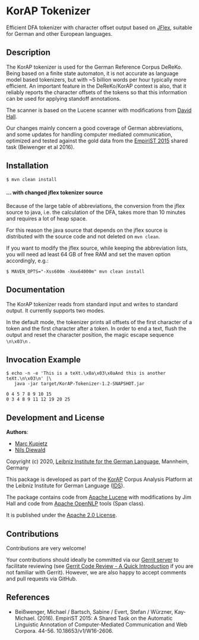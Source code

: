 # KorAP Tokenizer
Efficient DFA tokenizer with character offset output based on [JFlex](https://www.jflex.de/), suitable for German and other European languages. 

## Description
The KorAP tokenizer is used for the German Reference Corpus DeReKo. Being based on a finite state automaton, 
it is not accurate as language model based tokenizers, but with ~5 billion words per hour typically more efficient.
An important feature in the DeReKo/KorAP context is also, that it reliably reports the character offsets of the tokens 
so that this information can be used for applying standoff annotations.
 
The scanner is based on the Lucene scanner with modifications from [David Hall](https://github.com/dlwh).  

Our changes mainly concern a good coverage of German abbreviations, 
and some updates for handling computer mediated communication, optimized and tested against the gold data from the [EmpiriST 2015](https://sites.google.com/site/empirist2015/) shared task (Beiwenger et al 2016).

## Installation
```shell script
$ mvn clean install
```
#### … with changed jflex tokenizer source
Because of the large table of abbreviations, the conversion from the jflex source to java, i.e. the calculation of the DFA, takes more than 10 minutes and requires a lot of heap space.

For this reason the java source that depends on the jflex source is distributed with the source code and not deleted on `mvn clean`.

If you want to modify the jflex source, while keeping the abbreviation lists, you will need ad least 64 GB of free RAM and set
the maven option accordingly, e.g.:
```shell script
$ MAVEN_OPTS="-Xss600m -Xmx64000m" mvn clean install
```
## Documentation
The KorAP tokenizer reads from standard input and writes to standard output. It currently supports two modes.

In the default mode, the tokenizer prints all offsets of the first character of a token and the first character after a token.
In order to end a text, flush the output and reset the character position, the magic escape sequence `\n\x03\n` .
## Invocation Example
```
$ echo -n -e 'This is a teXt.\x0a\x03\x0aAnd this is another teXt.\n\x03\n' |\
   java -jar target/KorAP-Tokenizer-1.2-SNAPSHOT.jar

0 4 5 7 8 9 10 15 
0 3 4 8 9 11 12 19 20 25 
```
## Development and License

**Authors**: 
* [Marc Kupietz](https://www1.ids-mannheim.de/digspra/personal/kupietz.html)
* [Nils Diewald](https://www1.ids-mannheim.de/digspra/personal/diewald.html)

Copyright (c) 2020, [Leibniz Institute for the German Language](http://www.ids-mannheim.de/), Mannheim, Germany

This package is developed as part of the [KorAP](http://korap.ids-mannheim.de/)
Corpus Analysis Platform at the Leibniz Institute for German Language
([IDS](http://www.ids-mannheim.de/)).

The package contains code from [Apache Lucene](https://lucene.apache.org/) with modifications by Jim Hall and code from 
[Apache OpenNLP](https://opennlp.apache.org/) tools (Span class).

It is published under the [Apache 2.0 License](LICENSE).

## Contributions

Contributions are very welcome!

Your contributions should ideally be committed via our [Gerrit server](https://korap.ids-mannheim.de/gerrit/)
to facilitate reviewing (see [Gerrit Code Review - A Quick Introduction](https://korap.ids-mannheim.de/gerrit/Documentation/intro-quick.html)
if you are not familiar with Gerrit). However, we are also happy to accept comments and pull requests
via GitHub.

## References
- Beißwenger, Michael / Bartsch, Sabine / Evert, Stefan / Würzner, Kay-Michael. (2016). EmpiriST 2015: A Shared Task on the Automatic Linguistic Annotation of Computer-Mediated Communication and Web Corpora. 44-56. 10.18653/v1/W16-2606. 
